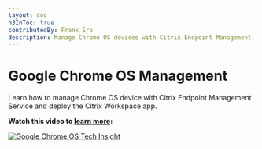 ```yaml
---
layout: doc
h3InToc: true
contributedBy: Frank Srp
description: Manage Chrome OS devices with Citrix Endpoint Management.
---
```

# Google Chrome OS Management

Learn how to manage Chrome OS device with Citrix Endpoint Management Service and deploy the Citrix Workspace app.

**Watch this video to [learn more](https://www.youtube.com/watch?v=UfPmACMCEk0):**

[![Google Chrome OS Tech Insight](/en-us/tech-zone/learn/media/shared_video-placeholder.png)](https://www.youtube.com/watch?v=UfPmACMCEk0)
